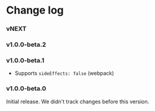 # Change log

### vNEXT

### v1.0.0-beta.2

### v1.0.0-beta.1

- Supports `sideEffects: false` (webpack)

### v1.0.0-beta.0

Initial release. We didn't track changes before this version.
